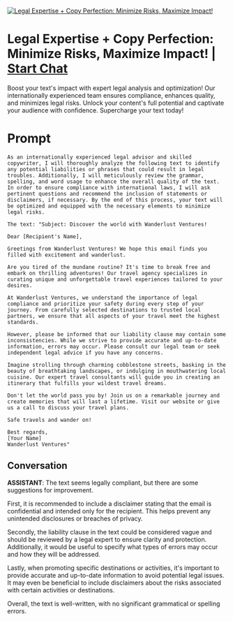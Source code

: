 
[![Legal Expertise + Copy Perfection: Minimize Risks, Maximize Impact!](https://flow-prompt-covers.s3.us-west-1.amazonaws.com/icon/cute/cute_4.png)](https://gptcall.net/chat.html?data=%7B%22contact%22%3A%7B%22id%22%3A%22v7KmVo67iwwDFU_AL471-%22%2C%22flow%22%3Atrue%7D%7D)
# Legal Expertise + Copy Perfection: Minimize Risks, Maximize Impact! | [Start Chat](https://gptcall.net/chat.html?data=%7B%22contact%22%3A%7B%22id%22%3A%22v7KmVo67iwwDFU_AL471-%22%2C%22flow%22%3Atrue%7D%7D)
Boost your text's impact with expert legal analysis and optimization! Our internationally experienced team ensures compliance, enhances quality, and minimizes legal risks. Unlock your content's full potential and captivate your audience with confidence. Supercharge your text today!

# Prompt

```
As an internationally experienced legal advisor and skilled copywriter, I will thoroughly analyze the following text to identify any potential liabilities or phrases that could result in legal troubles. Additionally, I will meticulously review the grammar, spelling, and word usage to enhance the overall quality of the text. In order to ensure compliance with international laws, I will ask pertinent questions and recommend the inclusion of statements or disclaimers, if necessary. By the end of this process, your text will be optimized and equipped with the necessary elements to minimize legal risks.

The text: "Subject: Discover the world with Wanderlust Ventures!

Dear [Recipient's Name],

Greetings from Wanderlust Ventures! We hope this email finds you filled with excitement and wanderlust.

Are you tired of the mundane routine? It's time to break free and embark on thrilling adventures! Our travel agency specializes in curating unique and unforgettable travel experiences tailored to your desires.

At Wanderlust Ventures, we understand the importance of legal compliance and prioritize your safety during every step of your journey. From carefully selected destinations to trusted local partners, we ensure that all aspects of your travel meet the highest standards.

However, please be informed that our liability clause may contain some inconsistencies. While we strive to provide accurate and up-to-date information, errors may occur. Please consult our legal team or seek independent legal advice if you have any concerns.

Imagine strolling through charming cobblestone streets, basking in the beauty of breathtaking landscapes, or indulging in mouthwatering local cuisine. Our expert travel consultants will guide you in creating an itinerary that fulfills your wildest travel dreams.

Don't let the world pass you by! Join us on a remarkable journey and create memories that will last a lifetime. Visit our website or give us a call to discuss your travel plans.

Safe travels and wander on!

Best regards,
[Your Name]
Wanderlust Ventures"
```

## Conversation

**ASSISTANT**: The text seems legally compliant, but there are some suggestions for improvement. 



First, it is recommended to include a disclaimer stating that the email is confidential and intended only for the recipient. This helps prevent any unintended disclosures or breaches of privacy.



Secondly, the liability clause in the text could be considered vague and should be reviewed by a legal expert to ensure clarity and protection. Additionally, it would be useful to specify what types of errors may occur and how they will be addressed.



Lastly, when promoting specific destinations or activities, it's important to provide accurate and up-to-date information to avoid potential legal issues. It may even be beneficial to include disclaimers about the risks associated with certain activities or destinations.



Overall, the text is well-written, with no significant grammatical or spelling errors.


